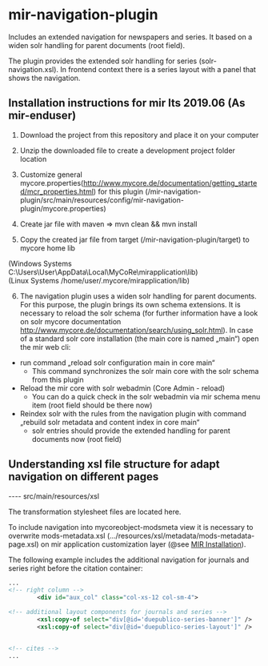 # mir-navigation-plugin

Includes an extended navigation for newspapers and series. It based on a widen solr handling for 
parent documents (root field).

The plugin provides the extended solr handling for series (solr-navigation.xsl). In frontend
context there is a series layout with a panel that shows the navigation. 

## Installation instructions for mir lts 2019.06 (As mir-enduser)

1. Download the project from this repository and place it on your computer

2. Unzip the downloaded file to create a development project folder location 

3. Customize general mycore.properties(http://www.mycore.de/documentation/getting_started/mcr_properties.html) for this plugin (/mir-navigation-plugin/src/main/resources/config/mir-navigation-plugin/mycore.properties)

4. Create jar file with maven => mvn clean && mvn install

5. Copy the created jar file from target (/mir-navigation-plugin/target) to mycore home lib 

(Windows Systems C:\Users\User\AppData\Local\MyCoRe\mirapplication\lib) <br />
(Linux Systems /home/user/.mycore/mirapplication/lib)

6. The navigation plugin uses a widen solr handling for parent documents. For this purpose, the plugin brings its own schema extensions. It is necessary to reload the solr schema (for further information have a look on solr mycore documentation http://www.mycore.de/documentation/search/using_solr.html).
In case of a standard solr core installation (the main core is named „main“) open the mir web cli:

-	run command „reload solr configuration main in core main“
	* This command synchronizes the solr main core with the solr schema from this plugin
-	Reload the mir core with solr webadmin (Core Admin - reload)
	* You can do a quick check in the solr webadmin via mir schema menu item (root field should be there now)
-	Reindex solr with the rules from the navigation plugin with command „rebuild solr metadata and content index in core main“
	* solr entries should provide the extended handling for parent documents now (root field)


## Understanding xsl file structure for adapt navigation on different pages

---- src/main/resources/xsl 

The transformation stylesheet files are located here. 

To include navigation into mycoreobject-modsmeta view it is necessary to overwrite mods-metadata.xsl (.../resources/xsl/metadata/mods-metadata-page.xsl) on mir application customization layer (@see [MIR Installation](https://www.mycore.de/documentation/getting_started/gs_mir_install/)).

The following example includes the additional navigation for journals and series right before the citation container:

```xml
...
<!-- right column -->
        <div id="aux_col" class="col-xs-12 col-sm-4">

<!-- additional layout components for journals and series -->
        <xsl:copy-of select="div[@id='duepublico-series-banner']" />
        <xsl:copy-of select="div[@id='duepublico-series-layout']" />


<!-- cites -->
...
````


  

 

